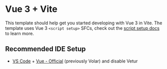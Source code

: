 # Vue 3 + Vite

This template should help get you started developing with Vue 3 in Vite. The
template uses Vue 3 `<script setup>` SFCs, check out the
[script setup docs](https://v3.vuejs.org/api/sfc-script-setup.html#sfc-script-setup)
to learn more.

## Recommended IDE Setup

- [VS Code](https://code.visualstudio.com/) +
  [Vue - Official](https://marketplace.visualstudio.com/items?itemName=Vue.volar)
  (previously Volar) and disable Vetur
